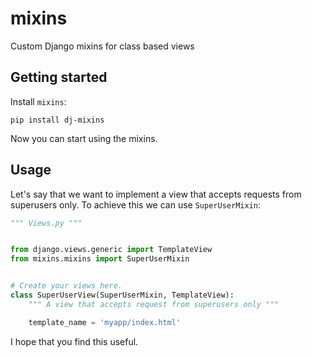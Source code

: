 # mixins

Custom Django mixins for class based views

## Getting started

Install `mixins`:

```shell
pip install dj-mixins
```

Now you can start using the mixins.

## Usage

Let's say that we want to implement a view that accepts requests from superusers only. To achieve this we can use `SuperUserMixin`:

```python
""" Views.py """


from django.views.generic import TemplateView
from mixins.mixins import SuperUserMixin


# Create your views here.
class SuperUserView(SuperUserMixin, TemplateView):
    """ A view that accepts request from superusers only """

    template_name = 'myapp/index.html'

```

I hope that you find this useful.
